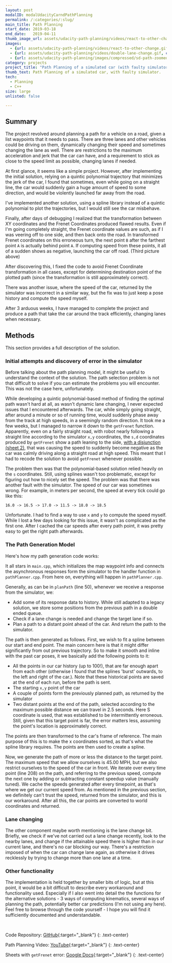 ```yaml
---
layout: post
modalID: modalUdacityCarndPathPlanning
permalink: /:categories/:slug/
main_title: Path Planning
start_date: 2019-03-18
end_date:   2019-04-11
thumb_image_url: assets/udacity-path-planning/videos/react-to-other-change.gif
images:
  - {url: assets/udacity-path-planning/videos/react-to-other-change.gif, caption: "The path planner reacts to another car changing a lane. Full video: https://www.youtube.com/watch?v=VBae1-AQLpY", id: react-to-other-change}
  - {url: assets/udacity-path-planning/videos/double-lane-change.gif, caption: "The path planner waits until it has enough space on the right, and then changes a lane. Because the right lane is free, it changes again. Full video: https://www.youtube.com/watch?v=VBae1-AQLpY", id: double-lane-change}
  - {url: assets/udacity-path-planning/images/compressed/sd-path-zoomed.png, caption: "On a straight road, this is what kind of s,d coordinates getFrenet sometimes returns, hence the difficulties I've had.", id: sd-path-zoomed}
category: projects
project_title: "Path Planning of a simulated car (with faulty simulator)"
thumb_text: Path Planning of a simulated car, with faulty simulator.
tech:
  - Planning
  - C++
size: large
unlisted: false

---
```


<div class="post-content-markdown">

## Summary

The project revolved around planning a path for a vehicle on a road, given a list waypoints that it needs to pass. There are three lanes and other vehicles could be driving on them, dynamically changing their speed and sometimes changing the lane as well. There are restrictions to the maximum acceleration and jerk that the car can have, and a requirement to stick as close to the speed limit as possible, changing lanes if needed.

At first glance, it seems like a simple project. However, after implementing the initial solution, relying on a quintic polynomial trajectory that minimizes the jerk of the car, I found that sometimes, even while going on a straight line, the car would suddenly gain a huge amount of speed to some direction, and would be violently launched far away from the road.

I've implemented another solution, using a spline library instead of a quintic polynomial to plot the trajectories, but I would still see the car misbehave.

Finally, after days of debugging I realized that the transformation between XY coordinates and the Frenet Coordinates produced flawed results. Even if I'm going completely straight, the Frenet coordinate values are such, as if I was veering off to one side, and then back onto the road. In transformed Frenet coordinates on this erroneous turn, the next point `B` after the farthest point `A` is actually behind point `A`. If computing speed from these points, it all of a sudden shows as negative, launching the car off road. (Third picture above)

After discovering this, I fixed the code to avoid Frenet Coordinate transformation in all cases, except for determining destination point of the plotted path (since the transformation is still approximately correct).

There was another issue, where the speed of the car, returned by the simulator was incorrect in a similar way, but the fix was to just keep a pose history and compute the speed myself.

After 3 arduous weeks, I have managed to complete the project and produce a path that take the car around the track efficiently, changing lanes when necessary.

## Methods
This section provides a full description of the solution.

### Initial attempts and discovery of error in the simulator
Before talking about the path planning model, it might be useful to understand the context of the solution. The path selection problem is not that difficult to solve if you can estimate the problems you will encounter. This was not the case here, unfortunately.

While developing a quintic polynomial-based method of finding the optimal path wasn't hard at all, as wasn't dynamic lane changing, I never expected issues that I encountered afterwards. The car, while simply going straight, after around a minute or so of running time, would suddenly phase away from the track at high speeds, in a seemingly random direction. It took me a few weeks, but I managed to narrow it down to the `getFrenet` function. Apparently, even on a fairly straight road, with robot nearly following a straight line according to the simulator `x,y` coordinates, the `s,d` coordinates produced by `getFrenet` show a path leaning to the side, [with a disjunction (sheet 2)](https://docs.google.com/spreadsheets/d/1lPbdZdSkJSWSoUNa4XnZJV4dy5lJHc67ybA1e7k5vDs/edit?usp=sharing), that was causing the speed to suddenly become negative as the car was calmly driving along a straight road at high speed. This meant that I had to recode the solution to avoid `getFrenet` whenever possible.

The problem then was that the polynomial-based solution relied heavily on the `s` coordinates. Still, using splines wasn't too problematic, except for figuring out how to nicely set the speed. The problem was that there was another fault with the simulator. The speed of our car was sometimes wrong. For example, in meters per second, the speed at every tick could go like this:
```
16.0 -> 16.5 -> 17.0 -> 11.5 -> 18.0 -> 18.5
```
Unfortunate. I had to find a way to use `x` and `y` to compute the speed myself. While I lost a few days looking for this issue, it wasn't as complicated as the first one. After I cached the car speeds after every path point, it was pretty easy to get the right path afterwards.

### The Path Generation Model
Here's how my path generation code works:

It all stars in `main.cpp`, which initializes the map waypoint info and connects the asynchronous responses form the simulator to the handler function in `pathPlanner.cpp`. From here on, everything will happen in `pathPlanner.cpp`.

Generally, as can be in `planPath` (line 50), whenever we receive a response from the simulator, we:
* Add some of its response data to history. While still adapted to a legacy solution, we store some positions from the previous path in a double ended queue.
* Check if a lane change is needed and change the target lane if so.
* Plan a path to a distant point ahead of the car. And return the path to the simulator.

The path is then generated as follows. First, we wish to fit a spline between our start and end point. The main concern here is that it might differ significantly from out previous trajectory. So to make it smooth and inline with the past car poses, it we basically add the following points to it:
* All the points in our car history (up to 100!), that are far enough apart from each other (otherwise I found that the splines 'burst' outwards, to the left and right of the car.). Note that these historical points are saved at the end of each run, before the path is sent.
* The starting `x,y` point of the car
* A couple of points form the previously planned path, as returned by the simulator
* Two distant points at the end of the path, selected according to the maximum possible distance we can travel in 2.5 seconds. Here S coordinate is used, that was established to be intermittently erroneous. Still, given that this target point is far, the error matters less, assuming the point's location is approximately correct.

The points are then transformed to the car's frame of reference. The main purpose of this is to make the x coordinates sorted, as that's what the spline library requires. The points are then used to create a spline.

Now, we generate the path of more or less the distance to the target point. The maximum speed that we allow ourselves is 45.00 MPH, but we also restrict ourselves to the speed of the car in front. We iterate over every time point (line 208) on the path, and referring to the previous speed, compute the next one by adding or subtracting constant speedup value (manually tuned). We cache the speeds generated after every timepoint, as that's where we get our current speed from. As mentioned in the previous section, we definitely can't trust the speed, returned from the simulator, and this is our workaround. After all this, the car points are converted to world coordinates and returned.

### Lane changing
The other component maybe worth mentioning is the lane change bit. Briefly, we check if we've not carried out a lane change recently, look to the nearby lanes, and change if the attainable speed there is higher than in our current lane, and there's no car blocking our way. There's a restriction imposed of when the car can change lane again, as otherwise it drives recklessly by trying to change more than one lane at a time.

### Other functionality
The implementation is held together by smaller bits of logic, but at this point, it would be a bit difficult to describe every workaround and functionality used. Especially if I also went into detail the the functions for the alternative solutions - 3 ways of computing kinematics, several ways of planning the path, potentially better car predictions (I'm not using any here). Feel free to browse through the code yourself - I hope you will find it sufficiently documented and understandable.

<br>

Code Repository: [GitHub](https://github.com/LinasKo/CarND-Path-Planning-Project){:target="_blank"}
{: .text-center}

Path Planning Video: [YouTube](https://www.youtube.com/watch?v=VBae1-AQLpY){:target="_blank"}
{: .text-center}

Sheets with `getFrenet` error: [Google Docs](https://docs.google.com/spreadsheets/d/1lPbdZdSkJSWSoUNa4XnZJV4dy5lJHc67ybA1e7k5vDs/edit?usp=sharing){:target="_blank"}
{: .text-center}

</div>
